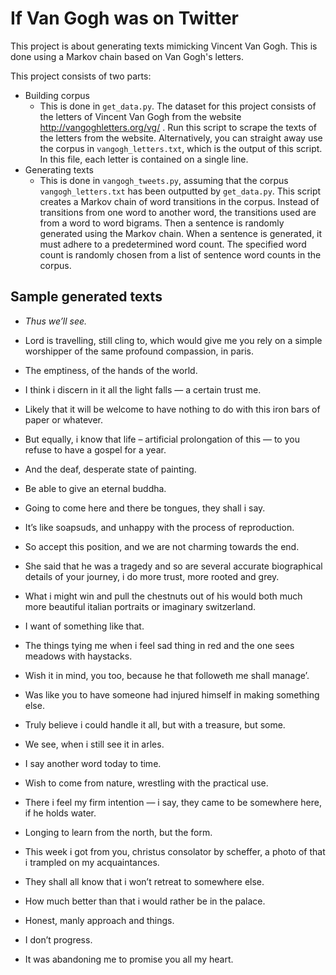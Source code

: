 # If Van Gogh was on Twitter

This project is about generating texts mimicking Vincent Van Gogh. This is
done using a Markov chain based on Van Gogh's letters.
 
 This project consists of two parts:
 
 - Building corpus
   - This is done in `get_data.py`. The dataset for this project consists of
    the letters of Vincent Van Gogh from the website http://vangoghletters.org/vg/ .
   Run this script to scrape the texts of the letters from the website. 
   Alternatively, you can straight away use the corpus in `vangogh_letters.txt`,
   which is the output of this script. In this file, each letter is contained
   on a single line.
 - Generating texts
    - This is done in `vangogh_tweets.py`, assuming that the corpus 
    `vangogh_letters.txt` has been outputted by `get_data.py`. This script
    creates a Markov chain of word transitions in the corpus. Instead of
    transitions from one word to another word, the transitions used are from
    a word to word bigrams. Then a sentence is randomly generated
    using the Markov chain. When a sentence is generated, it must adhere to
    a predetermined word count. The specified word count is randomly chosen
    from a list of sentence word counts in the corpus.


## Sample generated texts
- *Thus we’ll see.*

- Lord is travelling, still cling to, which would give me you rely on a
 simple worshipper of the same profound compassion, in paris.
 
- The emptiness, of the hands of the world.

- I think i discern in it all the light falls — a certain trust me.

- Likely that it will be welcome to have nothing to do with this iron bars of
 paper or whatever.
 
- But equally, i know that life – artificial prolongation of this — to you
 refuse to have a gospel for a year.
 
- And the deaf, desperate state of painting. 

- Be able to give an eternal buddha.

- Going to come here and there be tongues, they shall i say.

- It’s like soapsuds, and unhappy with the process of reproduction.

- So accept this position, and we are not charming towards the end.

- She said that he was a tragedy and so are several accurate biographical
 details of your journey, i do more trust, more rooted and grey.
 
- What i might win and pull the chestnuts out of his would both much more
 beautiful italian portraits or imaginary switzerland.
 
- I want of something like that.

- The things tying me when i feel sad thing in red and the one sees meadows
 with haystacks. 

- Wish it in mind, you too, because he that followeth me shall manage’. 

- Was like you to have someone had injured himself in making something else. 

- Truly believe i could handle it all, but with a treasure, but some. 

- We see, when i still see it in arles.

- I say another word today to time.

- Wish to come from nature, wrestling with the practical use.

- There i feel my firm intention — i say, they came to be somewhere here, if
 he holds water.

- Longing to learn from the north, but the form.

- This week i got from you, christus consolator by scheffer, a photo of that
 i trampled on my acquaintances.

- They shall all know that i won’t retreat to somewhere else. 

- How much better than that i would rather be in the palace.

- Honest, manly approach and things.

- I don’t progress.

- It was abandoning me to promise you all my heart. 